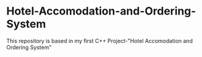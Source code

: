 # Hotel-Accomodation-and-Ordering-System
This repository is based in my first C++ Project-"Hotel Accomodation and Ordering System" 
